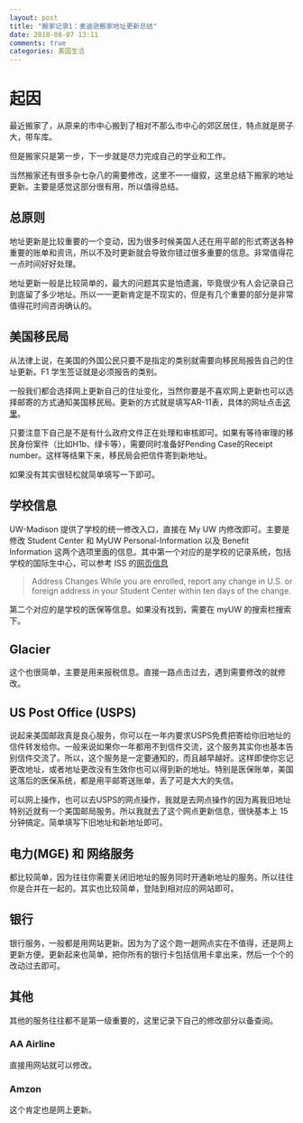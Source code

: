 ```yaml
---
layout: post
title: "搬家记录1：麦迪逊搬家地址更新总结"
date: 2018-08-07 13:11
comments: true
categories: 美国生活
---
```


# 起因

最近搬家了，从原来的市中心搬到了相对不那么市中心的郊区居住，特点就是房子大，带车库。

但是搬家只是第一步，下一步就是尽力完成自己的学业和工作。

当然搬家还有很多杂七杂八的需要修改，这里不一一缀叙，这里总结下搬家的地址更新。主要是感觉这部分很有用，所以值得总结。

<!--more-->

## 总原则

地址更新是比较重要的一个变动，因为很多时候美国人还在用平邮的形式寄送各种重要的账单和资讯，所以不及时更新就会导致你错过很多重要的信息。非常值得花一点时间好好处理。

地址更新一般是比较简单的，最大的问题其实是怕遗漏，毕竟很少有人会记录自己到底留了多少地址。所以一一更新肯定是不现实的，但是有几个重要的部分是非常值得花时间咨询确认的。

## 美国移民局

从法律上说，在美国的外国公民只要不是指定的类别就需要向移民局报告自己的住址更新。F1 学生签证就是必须报告的类别。

一般我们都会选择网上更新自己的住址变化，当然你要是不喜欢网上更新也可以选择邮寄的方式通知美国移民局。更新的方式就是填写AR-11表，具体的网址点击[这里](https://www.uscis.gov/addresschange)。

只要注意下自己是不是有什么政府文件正在处理和审核即可。如果有等待审理的移民身份案件（比如H1b、绿卡等），需要同时准备好Pending Case的Receipt number。这样等结果下来，移民局会把信件寄到新地址。

如果没有其实很轻松就简单填写一下即可。

## 学校信息

UW-Madison 提供了学校的统一修改入口，直接在 My UW 内修改即可。主要是修改 Student Center 和 MyUW Personal-Information 以及 Benefit Information 这两个选项里面的信息。其中第一个对应的是学校的记录系统，包括学校的国际生中心，可以参考 ISS 的[网页信息](
https://iss.wisc.edu/important-immigration-reminders-from-iss/)

> Address Changes
> While you are enrolled, report any change in U.S. or foreign address in your Student Center within ten days of the change.

第二个对应的是学校的医保等信息。如果没有找到，需要在 myUW 的搜索栏搜索下。

## Glacier

这个也很简单，主要是用来报税信息。直接一路点击过去，遇到需要修改的就修改。


## US Post Office (USPS)

说起来美国邮政真是良心服务，你可以在一年内要求USPS免费把寄给你旧地址的信件转发给你。一般来说如果你一年都用不到信件交流，这个服务其实你也基本告别信件交流了。所以，这个服务是一定要通知的，而且越早越好。这样即使你忘记更改地址，或者地址更改没有生效你也可以得到新的地址。特别是医保账单，美国这落后的医保系统，都是用平邮寄送账单，丢了可是大大的失信。

可以网上操作，也可以去USPS的网点操作，我就是去网点操作的因为离我旧地址特别近就有一个美国邮局服务。所以我就去了这个网点更新信息，很快基本上 15 分钟搞定。简单填写下旧地址和新地址即可。


## 电力(MGE) 和 网络服务

都比较简单，因为往往你需要关闭旧地址的服务同时开通新地址的服务。所以往往你是合并在一起的。其实也比较简单，登陆到相对应的网站即可。

## 银行

银行服务，一般都是用网站更新。因为为了这个跑一趟网点实在不值得，还是网上更新方便。更新起来也简单，把你所有的银行卡包括信用卡拿出来，然后一个个的改动过去即可。

## 其他

其他的服务往往都不是第一级重要的，这里记录下自己的修改部分以备查阅。

### AA Airline

直接用网站就可以修改。

### Amzon

这个肯定也是网上更新。



